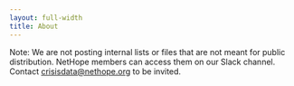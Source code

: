 ```yaml
---
layout: full-width
title: About
---
```


Note: We are not posting internal lists or files that are not meant for public distribution. NetHope members can access them on our Slack channel. Contact crisisdata@nethope.org to be invited.